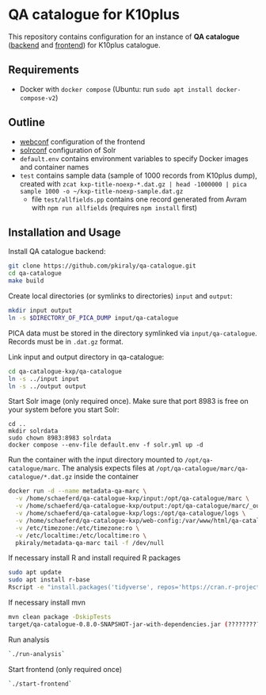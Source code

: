 # QA catalogue for K10plus

This repository contains configuration for an instance of **QA catalogue** ([backend](https://github.com/pkiraly/qa-catalogue) and [frontend](https://github.com/pkiraly/qa-catalogue-web)) for K10plus catalogue.

## Requirements

- Docker with `docker compose` (Ubuntu: run `sudo apt install docker-compose-v2`)

## Outline

- [webconf](webconf) configuration of the frontend
- [solrconf](solrconf) configuration of Solr
- `default.env` contains environment variables to specify Docker images and container names
- `test` contains sample data (sample of 1000 records from K10plus dump),
  created with `zcat kxp-title-noexp-*.dat.gz | head -1000000 | pica sample 1000 -o ~/kxp-title-noexp-sample.dat.gz`
  - file `test/allfields.pp` contains one record generated from Avram with `npm run allfields` (requires `npm install` first)

## Installation and Usage

Install QA catalogue backend:

~~~sh
git clone https://github.com/pkiraly/qa-catalogue.git
cd qa-catalogue
make build
~~~

Create local directories (or symlinks to directories) `input` and `output`:

~~~sh
mkdir input output 
ln -s $DIRECTORY_OF_PICA_DUMP input/qa-catalogue
~~~

PICA data must be stored in the directory symlinked via `input/qa-catalogue`. Records must be in `.dat.gz` format.

Link input and output directory in qa-catalogue:

~~~sh
cd qa-catalogue-kxp/qa-catalogue
ln -s ../input input
ln -s ../output output
~~~

Start Solr image (only required once). Make sure that port 8983 is free on your system before you start Solr:

~~~
cd ..
mkdir solrdata
sudo chown 8983:8983 solrdata
docker compose --env-file default.env -f solr.yml up -d
~~~

Run the container with the input directory mounted to `/opt/qa-catalogue/marc`. The analysis expects files at `/opt/qa-catalogue/marc/qa-catalogue/*.dat.gz` inside the container

~~~sh
docker run -d --name metadata-qa-marc \
  -v /home/schaeferd/qa-catalogue-kxp/input:/opt/qa-catalogue/marc \
  -v /home/schaeferd/qa-catalogue-kxp/output:/opt/qa-catalogue/marc/_output \
  -v /home/schaeferd/qa-catalogue-kxp/logs:/opt/qa-catalogue/logs \
  -v /home/schaeferd/qa-catalogue-kxp/web-config:/var/www/html/qa-catalogue/config \
  -v /etc/timezone:/etc/timezone:ro \
  -v /etc/localtime:/etc/localtime:ro \
  pkiraly/metadata-qa-marc tail -f /dev/null
~~~

If necessary install R and install required R packages
~~~sh
sudo apt update
sudo apt install r-base
Rscript -e "install.packages('tidyverse', repos='https://cran.r-project.org')"
~~~

If necessary install mvn
~~~sh
mvn clean package -DskipTests
target/qa-catalogue-0.8.0-SNAPSHOT-jar-with-dependencies.jar (?????????????????????????????????????)
~~~

Run analysis
~~~sh
`./run-analysis`
~~~

Start frontend (only required once)

~~~sh
`./start-frontend`
~~~

